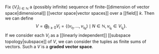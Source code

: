 Fix $\{V_i\}_{i\in \mathbb N}$ a (possibly infinite) sequence of finite-[[dimension of vector space|dimensional]] [[vector space|vector spaces]] over a [[field]] $k$. Then we can define $$V = \bigoplus_{i\geq 0}V_i = \{(v_{i_1},\dots, v_{i_N}) \mid N\in \mathbb N, v_{i_k} \in V_{i_k}\}.$$ If we consider each $V_i$ as a [[linearly independent]] [[subspace topology|subspace]] of $V$, we can consider the tuples as finite sums of vectors. Such a $V$ is a **graded vector space**.